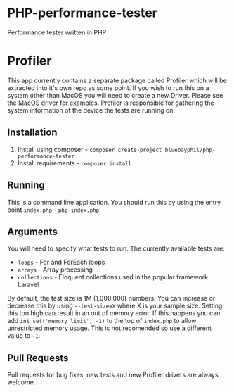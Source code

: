 # PHP-performance-tester
Performance tester written in PHP

# Profiler
This app currently contains a separate package called Profiler which will be extracted into it's own repo as some point.
If you wish to run this on a system other than MacOS you will need to create a new Driver. Please see the MacOS driver  for examples.
Profiler is responsible for gathering the system information of the device the tests are running on.

## Installation
1. Install using composer - `composer create-project bluebayphil/php-performance-tester`
2. Install requirements - `composer install`

## Running
This is a command line application. You should run this by using the entry point `index.php` - `php index.php`

## Arguments
You will need to specify what tests to run. The currently available tests are:
* `loops` - For and ForEach loops
* `arrays` - Array processing
* `collections` - Eloquent collections used in the popular framework Laravel

By default, the test size is 1M (1,000,000) numbers. You can increase or decrease this by using
`--test-size=X` where X is your sample size. Setting this too high can result in an out of memory error. If this happens you can add
`ini_set('memory_limit', -1)` to the top of `index.php` to allow unrestricted memory usage. This is not recomended so use a different value to `-1`.

## Pull Requests
Pull requests for bug fixes, new tests and new Profiler drivers are always welcome.
